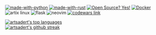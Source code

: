 [![made-with-python](https://img.shields.io/badge/Made%20with-Python-1f425f.svg)](https://www.python.org/)
[![made-with-rust](https://img.shields.io/badge/Made%20with-Rust-1f425f.svg)](https://www.rust-lang.org/)
[![Open Source? Yes!](https://badgen.net/badge/Open%20Source%20%3F/Yes%21/blue?icon=github)](https://github.com/Naereen/badges/)
[![Docker](https://badgen.net/badge/icon/docker?icon=docker&label)](https://https://docker.com/)  
![artix linux](https://img.shields.io/badge/Artix_Linux-10A0CC?style=for-the-badge&logo=artix-linux&logoColor=white)
![flask](https://img.shields.io/badge/Flask-000000?style=for-the-badge&logo=flask&logoColor=white)
![neovim](https://img.shields.io/badge/NeoVim-%2357A143.svg?&style=for-the-badge&logo=neovim&logoColor=white)
<a href="https://www.codewars.com/users/artsadert"> <img src="https://img.shields.io/badge/Codewars-B1361E?style=for-the-badge&logo=Codewars&logoColor=white)" alt="codewars link"/> </a>  

[![artsadert's top languages](https://github-readme-stats.vercel.app/api/top-langs/?username=artsadert&theme=blue-green)](https://github.com/anuraghazra/github-readme-stats)  
[![artsadert's github streak](https://github-readme-streak-stats.herokuapp.com/?user=artsadert&theme=blue-green)](https://github.com/DenverCoder1/github-readme-streak-stats)  

